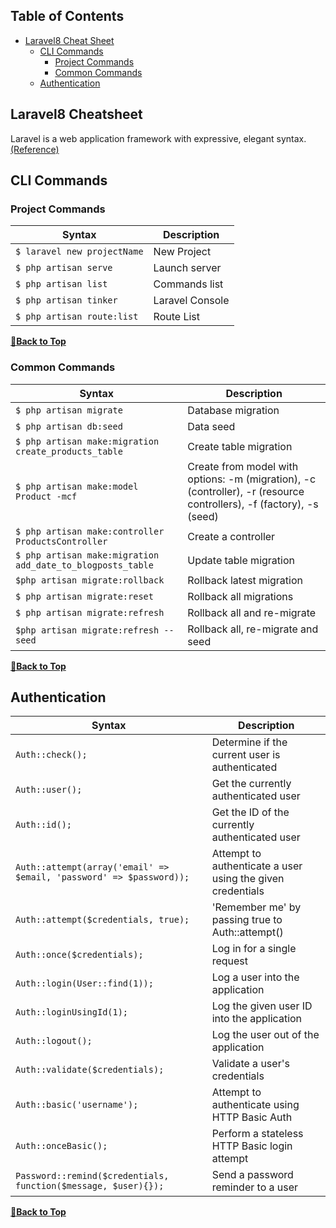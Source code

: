 ## Table of Contents

- [Laravel8 Cheat Sheet](#topic-name-for-developers)
  - [CLI Commands](#cli-commands)
    - [Project Commands](#project-commands)
    - [Common Commands](#common-commands)
  - [Authentication](#authentication)

## Laravel8 Cheatsheet

Laravel is a web application framework with expressive, elegant syntax. [ (Reference)](https://laravel.com/#:~:text=Laravel%20is%20a%20web%20application%20framework%20with%20expressive%2C%20elegant%20syntax.%20We%E2%80%99ve%20already%20laid%20the%20foundation%20%E2%80%94%20freeing%20you%20to%20create%20without%20sweating%20the%20small%20things.)

## CLI Commands

### Project Commands

| Syntax                      | Description     |
| --------------------------- | --------------- |
| `$ laravel new projectName` | New Project     |
| `$ php artisan serve`       | Launch server   |
| `$ php artisan list`        | Commands list   |
| `$ php artisan tinker`      | Laravel Console |
| `$ php artisan route:list`  | Route List      |

**[🔼Back to Top](#table-of-contents)**

### Common Commands

| Syntax                                                     | Description                                                                                                         |
| ---------------------------------------------------------- | ------------------------------------------------------------------------------------------------------------------- |
| `$ php artisan migrate`                                    | Database migration                                                                                                  |
| `$ php artisan db:seed`                                    | Data seed                                                                                                           |
| `$ php artisan make:migration create_products_table`       | Create table migration                                                                                              |
| `$ php artisan make:model Product -mcf`                    | Create from model with options: -m (migration), -c (controller), -r (resource controllers), -f (factory), -s (seed) |
| `$ php artisan make:controller ProductsController`         | Create a controller                                                                                                 |
| `$ php artisan make:migration add_date_to_blogposts_table` | Update table migration                                                                                              |
| `$php artisan migrate:rollback`                            | Rollback latest migration                                                                                           |
| `$ php artisan migrate:reset`                              | Rollback all migrations                                                                                             |
| `$ php artisan migrate:refresh`                            | Rollback all and re-migrate                                                                                         |
| `$php artisan migrate:refresh --seed`                      | Rollback all, re-migrate and seed                                                                                   |

**[🔼Back to Top](#table-of-contents)**

## Authentication

| Syntax                                                              | Description                                                |
| ------------------------------------------------------------------- | ---------------------------------------------------------- |
| `Auth::check();`                                                    | Determine if the current user is authenticated             |
| `Auth::user();`                                                     | Get the currently authenticated user                       |
| `Auth::id();`                                                       | Get the ID of the currently authenticated user             |
| `Auth::attempt(array('email' => $email, 'password' => $password));` | Attempt to authenticate a user using the given credentials |
| `Auth::attempt($credentials, true);`                                | 'Remember me' by passing true to Auth::attempt()           |
| `Auth::once($credentials);`                                         | Log in for a single request                                |
| `Auth::login(User::find(1));`                                       | Log a user into the application                            |
| `Auth::loginUsingId(1);`                                            | Log the given user ID into the application                 |
| `Auth::logout();`                                                   | Log the user out of the application                        |
| `Auth::validate($credentials);`                                     | Validate a user's credentials                              |
| `Auth::basic('username');`                                          | Attempt to authenticate using HTTP Basic Auth              |
| `Auth::onceBasic();`                                                | Perform a stateless HTTP Basic login attempt               |
| `Password::remind($credentials, function($message, $user){});`      | Send a password reminder to a user                         |

**[🔼Back to Top](#table-of-contents)**
